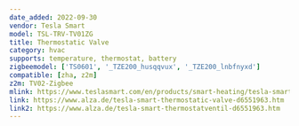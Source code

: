 ```yaml
---
date_added: 2022-09-30
vendor: Tesla Smart
model: TSL-TRV-TV01ZG
title: Thermostatic Valve
category: hvac
supports: temperature, thermostat, battery
zigbeemodel: ['TS0601', '_TZE200_husqqvux', '_TZE200_lnbfnyxd']
compatible: [zha, z2m]
z2m: TV02-Zigbee
mlink: https://www.teslasmart.com/en/products/smart-heating/tesla-smart-thermostatic-valve/
link: https://www.alza.de/tesla-smart-thermostatic-valve-d6551963.htm
link2: https://www.alza.de/tesla-smart-thermostatventil-d6551963.htm
---
```

